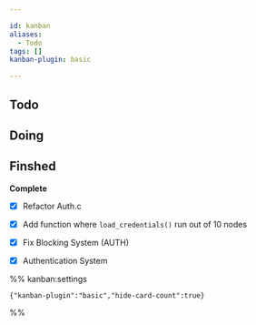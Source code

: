 ```yaml
---

id: kanban
aliases:
  - Todo
tags: []
kanban-plugin: basic

---
```


## Todo



## Doing



## Finshed

**Complete**
- [x] Refactor Auth.c
- [x] Add function where `load_credentials()` run out of 10 nodes
- [x] Fix Blocking System (AUTH)
- [x] Authentication System




%% kanban:settings
```
{"kanban-plugin":"basic","hide-card-count":true}
```
%%